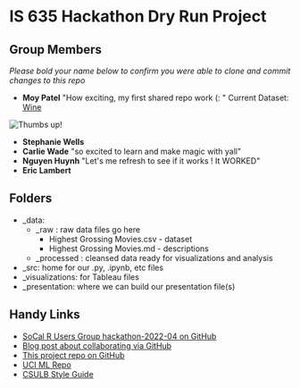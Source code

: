 # IS 635 Hackathon Dry Run Project

## Group Members

*Please bold your name below to confirm you were able to clone and commit changes to this repo*

- **Moy Patel** "How exciting, my first shared repo work (: " Current Dataset: [Wine](https://github.com/ericlambert/is_635_hackathon_dry_run/blob/master/_src/WineDataSet.ipynb)

![Thumbs up!](https://media4.giphy.com/media/WFyvwq3xoTTMs/giphy.gif?cid=6c09b952b9037c8f34c2c5532c08ca4b015744302b7f5d64&rid=giphy.gif&ct=g)

- **Stephanie Wells** 
- **Carlie Wade** "so excited to learn and make magic with yall"
- **Nguyen Huynh** "Let's me refresh to see if it works ! It WORKED"
- **Eric Lambert**

## Folders

- _data:
  - _raw : raw data files go here
    - Highest Grossing Movies.csv - dataset
    - Highest Grossing Movies.md - descriptions
  - _processed : cleansed data ready for visualizations and analysis
- _src: home for our .py, .ipynb, etc files
- _visualizations: for Tableau files
- _presentation: where we can build our presentation file(s)

## Handy Links

- [SoCal R Users Group hackathon-2022-04 on GitHub](https://github.com/socalrug/hackathon-2022-04)
- [Blog post about collaborating via GitHub](https://medium.com/@jonathanmines/the-ultimate-github-collaboration-guide-df816e98fb67)
- [This project repo on GitHub](https://github.com/ericlambert/is_635_hackathon_dry_run)
- [UCI ML Repo](https://archive-beta.ics.uci.edu/)
- [CSULB Style Guide](https://www.csulb.edu/content-management-system/resources/digital-style-guide)
